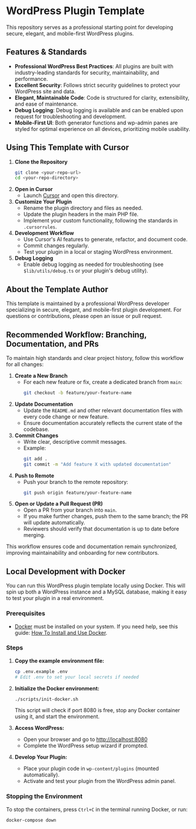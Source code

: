 # WordPress Plugin Template

This repository serves as a professional starting point for developing secure, elegant, and mobile-first WordPress plugins.

## Features & Standards
- **Professional WordPress Best Practices**: All plugins are built with industry-leading standards for security, maintainability, and performance.
- **Excellent Security**: Follows strict security guidelines to protect your WordPress site and data.
- **Elegant, Maintainable Code**: Code is structured for clarity, extensibility, and ease of maintenance.
- **Debug Logging**: Debug logging is available and can be enabled upon request for troubleshooting and development.
- **Mobile-First UI**: Both generator functions and wp-admin panes are styled for optimal experience on all devices, prioritizing mobile usability.

## Using This Template with Cursor

1. **Clone the Repository**
   ```sh
   git clone <your-repo-url>
   cd <your-repo-directory>
   ```
2. **Open in Cursor**
   - Launch [Cursor](https://cursor.so/) and open this directory.
3. **Customize Your Plugin**
   - Rename the plugin directory and files as needed.
   - Update the plugin headers in the main PHP file.
   - Implement your custom functionality, following the standards in `.cursorrules`.
4. **Development Workflow**
   - Use Cursor's AI features to generate, refactor, and document code.
   - Commit changes regularly.
   - Test your plugin in a local or staging WordPress environment.
5. **Debug Logging**
   - Enable debug logging as needed for troubleshooting (see `$lib/utils/debug.ts` or your plugin's debug utility).

## About the Template Author

This template is maintained by a professional WordPress developer specializing in secure, elegant, and mobile-first plugin development. For questions or contributions, please open an issue or pull request.

## Recommended Workflow: Branching, Documentation, and PRs

To maintain high standards and clear project history, follow this workflow for all changes:

1. **Create a New Branch**
   - For each new feature or fix, create a dedicated branch from `main`:
     ```sh
     git checkout -b feature/your-feature-name
     ```
2. **Update Documentation**
   - Update the `README.md` and other relevant documentation files with every code change or new feature.
   - Ensure documentation accurately reflects the current state of the codebase.
3. **Commit Changes**
   - Write clear, descriptive commit messages.
   - Example:
     ```sh
     git add .
     git commit -m "Add feature X with updated documentation"
     ```
4. **Push to Remote**
   - Push your branch to the remote repository:
     ```sh
     git push origin feature/your-feature-name
     ```
5. **Open or Update a Pull Request (PR)**
   - Open a PR from your branch into `main`.
   - If you make further changes, push them to the same branch; the PR will update automatically.
   - Reviewers should verify that documentation is up to date before merging.

This workflow ensures code and documentation remain synchronized, improving maintainability and onboarding for new contributors.

## Local Development with Docker

You can run this WordPress plugin template locally using Docker. This will spin up both a WordPress instance and a MySQL database, making it easy to test your plugin in a real environment.

### Prerequisites
- [Docker](https://www.digitalocean.com/community/tutorial_series/docker-explained) must be installed on your system. If you need help, see this guide: [How To Install and Use Docker](https://www.digitalocean.com/community/tutorials/how-to-install-and-use-docker-on-mac-os-x).

### Steps
1. **Copy the example environment file:**
   ```sh
   cp .env.example .env
   # Edit .env to set your local secrets if needed
   ```
2. **Initialize the Docker environment:**
   ```sh
   ./scripts/init-docker.sh
   ```
   This script will check if port 8080 is free, stop any Docker container using it, and start the environment.

3. **Access WordPress:**
   - Open your browser and go to [http://localhost:8080](http://localhost:8080)
   - Complete the WordPress setup wizard if prompted.

4. **Develop Your Plugin:**
   - Place your plugin code in `wp-content/plugins` (mounted automatically).
   - Activate and test your plugin from the WordPress admin panel.

### Stopping the Environment
To stop the containers, press `Ctrl+C` in the terminal running Docker, or run:
```sh
docker-compose down
```
